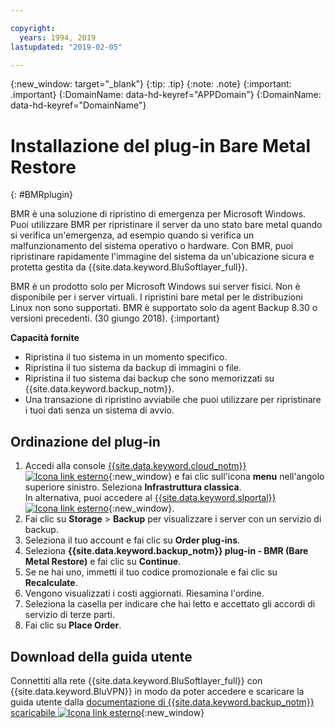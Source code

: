 ```yaml
---

copyright:
  years: 1994, 2019
lastupdated: "2019-02-05"

---
```

{:new_window: target="_blank"}
{:tip: .tip}
{:note: .note}
{:important: .important}
{:DomainName: data-hd-keyref="APPDomain"}
{:DomainName: data-hd-keyref="DomainName"}

# Installazione del plug-in Bare Metal Restore
{: #BMRplugin}

BMR è una soluzione di ripristino di emergenza per Microsoft Windows. Puoi utilizzare BMR per ripristinare il server da uno stato bare metal quando si verifica un'emergenza, ad esempio quando si verifica un malfunzionamento del sistema operativo o hardware. Con BMR, puoi ripristinare rapidamente l'immagine del sistema da un'ubicazione sicura e protetta gestita da {{site.data.keyword.BluSoftlayer_full}}.

BMR è un prodotto solo per Microsoft Windows sui server fisici. Non è disponibile per i server virtuali. I ripristini bare metal per le distribuzioni Linux non sono supportati. BMR è supportato solo da agent Backup 8.30 o versioni precedenti. (30 giungo 2018).
{:important}

**Capacità fornite**

- Ripristina il tuo sistema in un momento specifico.
- Ripristina il tuo sistema da backup di immagini o file.
- Ripristina il tuo sistema dai backup che sono memorizzati su {{site.data.keyword.backup_notm}}.
- Una transazione di ripristino avviabile che puoi utilizzare per ripristinare i tuoi dati senza un sistema di avvio.

## Ordinazione del plug-in

1. Accedi alla console [{{site.data.keyword.cloud_notm}} ![Icona link esterno](../../icons/launch-glyph.svg "Icona link esterno")](https://{DomainName}){:new_window} e fai clic sull'icona **menu** nell'angolo superiore sinistro. Seleziona **Infrastruttura classica**. <br/>
   In alternativa, puoi accedere al [{{site.data.keyword.slportal}} ![Icona link esterno](../../icons/launch-glyph.svg "Icona link esterno")](https://control.softlayer.com/){:new_window}.
2. Fai clic su **Storage** > **Backup** per visualizzare i server con un servizio di backup.
3. Seleziona il tuo account e fai clic su **Order plug-ins**.
4. Seleziona **{{site.data.keyword.backup_notm}} plug-in - BMR (Bare Metal Restore)** e fai clic su **Continue**.
5. Se ne hai uno, immetti il tuo codice promozionale e fai clic su **Recalculate**.
6. Vengono visualizzati i costi aggiornati. Riesamina l'ordine.
7. Seleziona la casella per indicare che hai letto e accettato gli accordi di servizio di terze parti.
8. Fai clic su **Place Order**.

## Download della guida utente

Connettiti alla rete {{site.data.keyword.BluSoftlayer_full}} con {{site.data.keyword.BluVPN}} in modo da poter accedere e scaricare la guida utente dalla [documentazione di {{site.data.keyword.backup_notm}} scaricabile ![Icona link esterno](../../icons/launch-glyph.svg "Icona link esterno")](http://downloads.service.softlayer.com/evault/Documentation/){:new_window}

